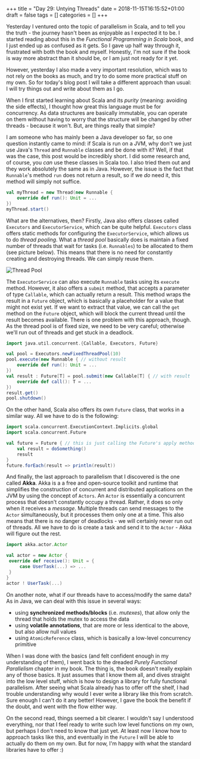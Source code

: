 +++
title = "Day 29: Untying Threads"
date = 2018-11-15T16:15:52+01:00
draft = false
tags = []
categories = []
+++

Yesterday I ventured onto the topic of parallelism in Scala, and to tell you the truth - the journey hasn't been as enjoyable as I expected it to be. I started reading about this in the _Functional Programming in Scala_ book, and I just ended up as confused as it gets. So I gave up half way through it, frustrated with both the book and myself. Honestly, I'm not sure if the book is way more abstract than it should be, or I am just not ready for it yet.

However, yesterday I also made a very important resolution, which was to not rely on the books as much, and try to do some more practical stuff on my own. So for today's blog post I will take a different approach than usual: I will try things out and write about them as I go. 

When I first started learning about Scala and its _purity_ (meaning: avoiding the side effects), I thought how great this language must be for concurrency. As data structures are basically immutable, you can operate on them without having to worry that the structure will be changed by other threads - because it won't. But, are things really that simple?

I am someone who has mainly been a Java developer so far, so one question instantly came to mind: if Scala is run on a JVM, why don't we just use Java's `Thread` and `Runnable` classes and be done with it? Well, if that was the case, this post would be incredibly short. I did some research and, of course, you _can_ use these classes in Scala too. I also tried them out and they work absolutely the same as in Java. However, the issue is the fact that `Runnable`'s method `run` does not return a result, so if we _do_ need it, this method will simply not suffice.

``` scala
val myThread = new Thread(new Runnable {
    override def run(): Unit = ...
})
myThread.start()
```

What are the alternatives, then? Firstly, Java also offers classes called `Executors` and `ExecutorService`, which can be quite helpful. `Executors` class offers static methods for configuring the `ExecutorService`, which allows us to do _thread pooling_. What a _thread pool_ basically does is maintain a fixed number of threads that wait for tasks (i.e. `Runnables`) to be allocated to them (see picture below). This means that there is no need for constantly creating and destroying threads. We can simply reuse them.

![Thread Pool](https://upload.wikimedia.org/wikipedia/commons/thumb/0/0c/Thread_pool.svg/600px-Thread_pool.svg.png)

The `ExecutorService` can also execute `Runnable` tasks using its `execute` method. However, it also offers a `submit` method, that accepts a parameter of type `Callable`, which can actually return a result. This method wraps the result in a `Future` object, which is basically a placeholder for a value that might not exist yet. If we want to extract that value, we can call the `get` method on the `Future` object, which will block the current thread until the result becomes available. There is one problem with this approach, though. As the thread pool is of fixed size, we need to be very careful; otherwise we'll run out of threads and get stuck in a deadlock.

``` scala
import java.util.concurrent.{Callable, Executors, Future}

val pool = Executors.newFixedThreadPool(10)
pool.execute(new Runnable { // without result
    override def run(): Unit = ...
})
val result : Future[T] = pool.submit(new Callable[T] { // with result
    override def call(): T = ...
})
result.get()
pool.shutdown()
```

On the other hand, Scala also offers its own `Future` class, that works in a similar way. All we have to do is the following:

``` scala
import scala.concurrent.ExecutionContext.Implicits.global
import scala.concurrent.Future

val future = Future { // this is just calling the Future's apply method
    val result = doSomething()
    result
}
future.forEach(result => println(result))
```

And finally, the last approach to parallelism that I discovered is the one called __Akka__. Akka is a a free and open-source toolkit and runtime that simplifies the construction of concurrent and distributed applications on the JVM by using the concept of `Actors`. An `Actor` is essentially a concurrent process that doesn't constantly occupy a thread. Rather, it does so only when it receives a _message_. Multiple threads can send messages to the `Actor` simultaneously, but it processes them only one at a time. This also means that there is no danger of deadlocks - we will certainly never run out of threads. All we have to do is create a task and send it to the `Actor` - Akka will figure out the rest.

``` scala
import akka.actor.Actor

val actor = new Actor {
 override def receive(): Unit = {
     case UserTask(...) => ...
 }
}
actor ! UserTask(...)
```

On another note, what if our threads have to access/modify the same data? As in Java, we can deal with this issue in several ways:

* using __synchronized methods/blocks__ (i.e. _mutexes_), that allow only the thread that holds the mutex to access the data
* using __volatile annotations__, that are more or less identical to the above, but also allow null values
* using `AtomicReference` class, which is basically a low-level concurrency primitive

When I was done with the basics (and felt confident enough in my understanding of them), I went back to the dreaded _Purely Functional Parallelism_ chapter in my book. The thing is, the book doesn't really explain any of those basics. It just assumes that I know them all, and dives straight into the low level stuff, which is how to design a library for fully functional parallelism. After seeing what Scala already has to offer off the shelf, I had trouble understanding why would I ever write a library like this from scratch. Sure enough I can't do it any better! However, I gave the book the benefit if the doubt, and went with the flow either way.

On the second read, things seemed a bit clearer. I wouldn't say I understood everything, nor that I feel ready to write such low level functions on my own, but perhaps I don't need to know that just yet. At least now I know how to approach tasks like this, and eventually in the `Future` I will be able to actually do them on my own. But for now, I'm happy with what the standard libraries have to offer :)